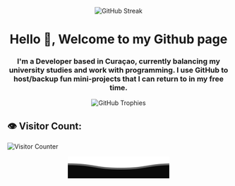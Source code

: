 <!--
**alejandroatacho/alejandroatacho** is a ✨ _special_ ✨ repository because its `README.md` (this file) appears on your GitHub profile.
-->
<p align="center">
  <img src="https://streak-stats.demolab.com?user=alejandroatacho&theme=merko&border_radius=5&date_format=M%20j%5B%2C%20Y%5D" alt="GitHub Streak" />
</p>

<h1 align="center">Hello 👾, Welcome to my Github page</h1>
<h3 align="center">I'm a Developer based in Curaçao, currently balancing my university studies and work with programming. I use GitHub to host/backup fun mini-projects that I can return to in my free time.</h3>

<p align="center">
  <img src="https://github-profile-trophy.vercel.app/?username=alejandroatacho&theme=onedark" alt="GitHub Trophies" />
</p>

<h2 align="left">👁️ Visitor Count:</h2>
<p align="left">
  <img src="http://s05.flagcounter.com/count/QBT/bg_000000/txt_22B7DB/border_CCCCCC/columns_9/maxflags_300/viewers_0/labels_0/pageviews_1/flags_1/" alt="Visitor Counter" />
</p>

<p align="center">
  <a href="#">
    <img src=".github/img/Bottom.svg" alt="Bottom Image">
  </a>
</p>


